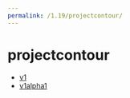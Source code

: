 ```yaml
---
permalink: /1.19/projectcontour/
---
```


# projectcontour



* [v1](v1/index.md)
* [v1alpha1](v1alpha1/index.md)